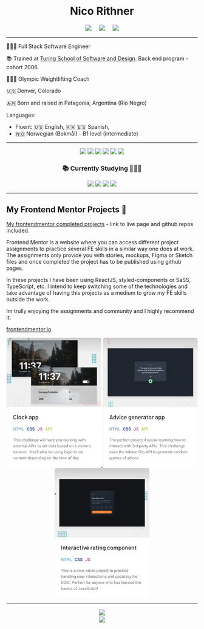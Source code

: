 <div align="center">
  
  # Nico Rithner
  
</div>

<p align="center">
  <a target="_blank"href="https://www.linkedin.com/in/nicorithner/"><img src="https://img.shields.io/badge/linkedin-%230077B5.svg?&style=for-the-badge&logo=linkedin&logoColor=white" /></a>&nbsp;&nbsp;&nbsp;&nbsp;
  <a href="mailto:nicorithner@gmail.com?subject=Message%20From%20my%20Github"><img src="https://img.shields.io/badge/gmail-%23D14836.svg?&style=for-the-badge&logo=gmail&logoColor=white" /></a>&nbsp;&nbsp;&nbsp;&nbsp;
  <a target="_blank" href="https://drive.google.com/file/d/1ncNRoWOo-jnHhANPa7lrZU7r2TUMZMAh/view"> <img src="https://img.shields.io/badge/grab my resume-F80000?style=for-the-badge" /> </a>
</p>

<hr/>

👨🏻‍💻   Full Stack Software Engineer

📚   Trained at [Turing School of Software and Design](https://turing.io/). Back end program - cohort 2006.

🏋🏻‍♂️   Olympic Weightlifting Coach

🇺🇸   Denver, Colorado 

🇦🇷  Born and raised in Patagonia, Argentina (Rio Negro)

Languages:
  - Fluent: 🇺🇸 English, 🇦🇷 🇪🇸 Spanish, <br/> 
  - 🇳🇴 Norwegian (Bokmål) - B1 level (intermediate)

<hr/>

<p align="center">
<img src="https://img.shields.io/badge/JavaScript-323330?style=for-the-badge&logo=javascript&logoColor=F7DF1E"/>
<img src="https://img.shields.io/badge/React-20232A?style=for-the-badge&logo=react&logoColor=61DAFB" />
<img src="https://img.shields.io/badge/Node.js-339933?style=for-the-badge&logo=nodedotjs&logoColor=white"/>
  <img src="https://img.shields.io/badge/Express.js-339933?style=for-the-badge&logo=express&logoColor=white"/>
<img src="https://img.shields.io/badge/Ruby-CC342D?style=for-the-badge&logo=ruby&logoColor=white"/>
<img src="https://img.shields.io/badge/Ruby_on_Rails-CC0000?style=for-the-badge&logo=ruby-on-rails&logoColor=white" />
</p>

<div align="center">
  <h3> 📚 Currently Studying 👩🏻‍💻 </h3>
  <img src="https://img.shields.io/badge/JAVA-3C6D90?style=for-the-badge&logo=oracle&logoColor=white" />
  <img src="https://img.shields.io/badge/TypeScript-3C6D90?style=for-the-badge&logo=typeScript&logoColor=white" />
   <img src="https://img.shields.io/badge/Styled_components-3C6D90?style=for-the-badge&logo=styledcomponents&logoColor=white" />
  <img src="https://img.shields.io/badge/Spring_boot-3C6D90?style=for-the-badge&logo=springboot&logoColor=white" />
</div>


<hr/>

  ## My Frontend Mentor Projects 🎨
  
  [My frontendmentor completed projects](https://www.frontendmentor.io/profile/nicorithner) - link to live page and github repos included.
  
  Frontend Mentor is a website where you can access different project assignments to practice several FE skills in a similar way one does at work.
The assignments only provide you with stories, mockups, Figma or Sketch files and once completed the project has to be published using github pages.
  
  In these projects I have been using ReactJS, styled-components or SaSS, TypeScript, etc. I intend to keep switching some of the technologies and take advantage of having this projects as a medium to grow my FE skills outside the work.

Im trully enjoying the assignments and community and I highly recommend it.

[frontendmentor.io](https://www.frontendmentor.io)

<div align="center">
  <a href="https://www.frontendmentor.io/profile/nicorithner">
    <img src="clock-app.png" width="250"/>
    <img src="advice-api.png" width="250"/>
    <img src="rating-app.png" width="250"/>
  </a>
</div>

<hr/>

<div align="center">
<img src="https://wakatime.com/share/@d4ca273f-8825-4655-a345-095295882ab1/c6c42265-d773-4f32-aa8c-ae9dc660cf8a.svg" width="450"/>
 <!-- 
  <img src="https://wakatime.com/share/@d4ca273f-8825-4655-a345-095295882ab1/83739375-1dc2-40db-8b16-69423ef8dc53.svg" width="450"/>
  <img src="https://wakatime.com/share/@d4ca273f-8825-4655-a345-095295882ab1/aa9e1aa2-3110-4341-a359-1539c18803ec.svg" width="450"/>
 -->
</div>


<div align="center">
   <a href="https://github.com/nicorithner/github-readme-stats">
      <img src="https://github-readme-stats.vercel.app/api?username=nicorithner&show_icons=true&theme=react&&hide_border=true" width="450"/>
   </a>
</div>

<!--
**nicorithner/nicorithner** is a ✨ _special_ ✨ repository because its `README.md` (this file) appears on your GitHub profile.
